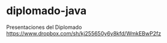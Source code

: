 diplomado-java
==============

Presentaciones del Diplomado
https://www.dropbox.com/sh/kj255650y6y8kfd/WmkEBwP2fz